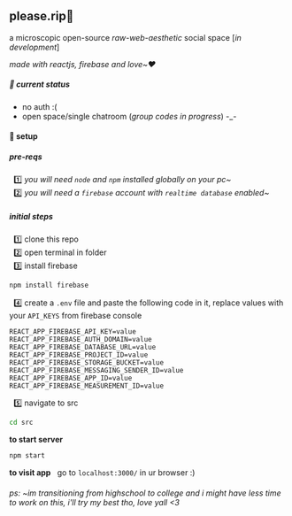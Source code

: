 ## please.rip💜
a microscopic open-source _raw-web-aesthetic_ social space [_in development_]

_made with reactjs, firebase and love~❤️_

##### 📜 current status
- no auth :(
- open space/single chatroom (_group codes in progress_) -_-

#### 🚀 setup

##### pre-reqs 
&nbsp; 1️⃣ _you will need `node` and `npm` installed globally on your pc~_ <br />
&nbsp; 2️⃣ _you will need a `firebase` account with `realtime database` enabled~_

##### initial steps
&nbsp; 1️⃣ clone this repo <br />
&nbsp; 2️⃣ open terminal in folder <br />
&nbsp; 3️⃣ install firebase

```sh
npm install firebase
```

&nbsp; 4️⃣ create a `.env` file and paste the following code in it, replace values with your `API_KEYS` from firebase console

```
REACT_APP_FIREBASE_API_KEY=value
REACT_APP_FIREBASE_AUTH_DOMAIN=value
REACT_APP_FIREBASE_DATABASE_URL=value
REACT_APP_FIREBASE_PROJECT_ID=value
REACT_APP_FIREBASE_STORAGE_BUCKET=value
REACT_APP_FIREBASE_MESSAGING_SENDER_ID=value
REACT_APP_FIREBASE_APP_ID=value
REACT_APP_FIREBASE_MEASUREMENT_ID=value
```
&nbsp; 5️⃣ navigate to src

```sh
cd src
```

**to start server**
```sh
npm start
```
**to visit app**
&nbsp; go to `localhost:3000/`  in ur browser :)

###### ps: ~im transitioning from highschool to college and i might have less time to work on this, i'll try my best tho, love yall <3